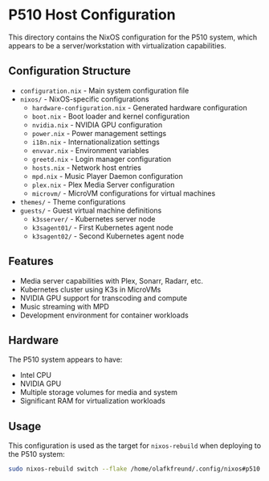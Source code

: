 # P510 Host Configuration

This directory contains the NixOS configuration for the P510 system, which appears to be a server/workstation with virtualization capabilities.

## Configuration Structure

- `configuration.nix` - Main system configuration file
- `nixos/` - NixOS-specific configurations
  - `hardware-configuration.nix` - Generated hardware configuration
  - `boot.nix` - Boot loader and kernel configuration
  - `nvidia.nix` - NVIDIA GPU configuration
  - `power.nix` - Power management settings
  - `i18n.nix` - Internationalization settings
  - `envvar.nix` - Environment variables
  - `greetd.nix` - Login manager configuration
  - `hosts.nix` - Network host entries
  - `mpd.nix` - Music Player Daemon configuration
  - `plex.nix` - Plex Media Server configuration
  - `microvm/` - MicroVM configurations for virtual machines
- `themes/` - Theme configurations
- `guests/` - Guest virtual machine definitions
  - `k3sserver/` - Kubernetes server node
  - `k3sagent01/` - First Kubernetes agent node
  - `k3sagent02/` - Second Kubernetes agent node

## Features

- Media server capabilities with Plex, Sonarr, Radarr, etc.
- Kubernetes cluster using K3s in MicroVMs
- NVIDIA GPU support for transcoding and compute
- Music streaming with MPD
- Development environment for container workloads

## Hardware

The P510 system appears to have:

- Intel CPU
- NVIDIA GPU
- Multiple storage volumes for media and system
- Significant RAM for virtualization workloads

## Usage

This configuration is used as the target for `nixos-rebuild` when deploying to the P510 system:

```bash
sudo nixos-rebuild switch --flake /home/olafkfreund/.config/nixos#p510
```
